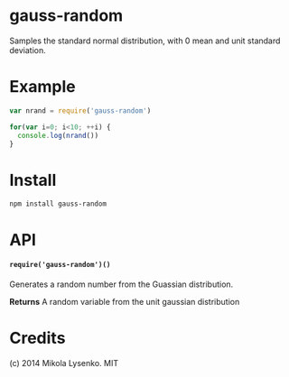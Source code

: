 gauss-random
============
Samples the standard normal distribution, with 0 mean and unit standard deviation.

# Example

```javascript
var nrand = require('gauss-random')

for(var i=0; i<10; ++i) {
  console.log(nrand())
}
```

# Install

```sh
npm install gauss-random
```

# API

#### `require('gauss-random')()`
Generates a random number from the Guassian distribution.

**Returns** A random variable from the unit gaussian distribution

# Credits
(c) 2014 Mikola Lysenko. MIT